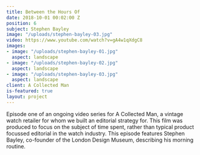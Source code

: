 ```yaml
---
title: Between the Hours Of
date: 2018-10-01 00:02:00 Z
position: 6
subject: Stephen Bayley
image: "/uploads/stephen-bayley-03.jpg"
video: https://www.youtube.com/watch?v=gA4w1qXdgC8
images:
- image: "/uploads/stephen-bayley-01.jpg"
  aspect: landscape
- image: "/uploads/stephen-bayley-02.jpg"
  aspect: landscape
- image: "/uploads/stephen-bayley-03.jpg"
  aspect: landscape
client: A Collected Man
is-featured: true
layout: project
---
```


Episode one of an ongoing video series for A Collected Man, a vintage watch retailer for whom we built an editorial strategy for. This film was produced to focus on the subject of time spent, rather than typical product focussed editorial in the watch industry. This episode features Stephen Bayley, co-founder of the London Design Museum, describing his morning routine. 
